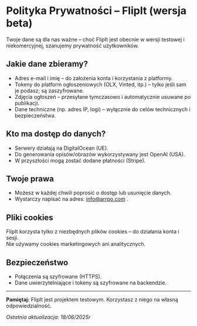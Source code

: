 # Polityka Prywatności – FlipIt (wersja beta)

Twoje dane są dla nas ważne – choć FlipIt jest obecnie w wersji testowej i niekomercyjnej, szanujemy prywatność użytkowników.

## Jakie dane zbieramy?
- Adres e-mail i imię – do założenia konta i korzystania z platformy.
- Tokeny do platform ogłoszeniowych (OLX, Vinted, itp.) – tylko jeśli sam je podasz; są zaszyfrowane.
- Zdjęcia ogłoszeń – przesyłane tymczasowo i automatycznie usuwane po publikacji.
- Dane techniczne (np. adres IP, logi) – wyłącznie do celów technicznych i bezpieczeństwa.

## Kto ma dostęp do danych?
- Serwery działają na DigitalOcean (UE).
- Do generowania opisów/obrazów wykorzystywany jest OpenAI (USA).
- W przyszłości mogą zostać dodane płatności (Stripe).

## Twoje prawa
- Możesz w każdej chwili poprosić o dostęp lub usunięcie danych.
- Wystarczy napisać na adres: info@arrpo.com .

## Pliki cookies
FlipIt korzysta tylko z niezbędnych plików cookies – do działania konta i sesji.  
Nie używamy cookies marketingowych ani analitycznych.

## Bezpieczeństwo
- Połączenia są szyfrowane (HTTPS).
- Dane uwierzytelniające i tokeny są szyfrowane na backendzie.

---

**Pamiętaj:** FlipIt jest projektem testowym. Korzystasz z niego na własną odpowiedzialność.

*Ostatnia aktualizacja: 18/06/2025r*
